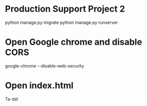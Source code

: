 # Production Support Project 2
python manage.py migrate
python manage.py runserver

# Open Google chrome and disable CORS
google-chrome --disable-web-security

# Open index.html
Ta-da!
 
